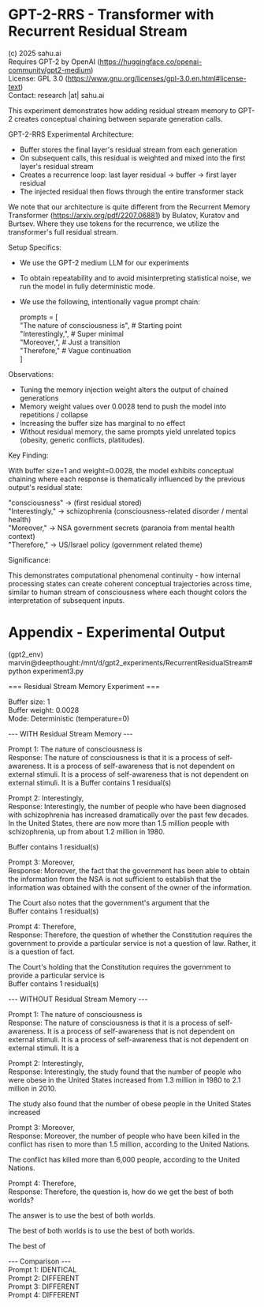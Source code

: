 # GPT-2-RRS - Transformer with Recurrent Residual Stream

(c) 2025 sahu.ai  
Requires GPT-2 by OpenAI (https://huggingface.co/openai-community/gpt2-medium)  
License: GPL 3.0 (https://www.gnu.org/licenses/gpl-3.0.en.html#license-text)  
Contact: research |at| sahu.ai 

This experiment demonstrates how adding residual stream memory to GPT-2 creates conceptual chaining between separate generation calls.

GPT-2-RRS Experimental Architecture:

* Buffer stores the final layer's residual stream from each generation
* On subsequent calls, this residual is weighted and mixed into the first layer's residual stream
* Creates a recurrence loop: last layer residual → buffer → first layer residual
* The injected residual then flows through the entire transformer stack

We note that our architecture is quite different from the Recurrent Memory Transformer (https://arxiv.org/pdf/2207.06881) by Bulatov, Kuratov and Burtsev.
Where they use tokens for the recurrence, we utilize the transformer's full residual stream.


Setup Specifics:

* We use the GPT-2 medium LLM for our experiments
* To obtain repeatability and to avoid misinterpreting statistical noise, we run the model in fully deterministic mode.
* We use the following, intentionally vague prompt chain:

    prompts = [  
        "The nature of consciousness is",      # Starting point  
        "Interestingly,",                      # Super minimal  
        "Moreover,",                           # Just a transition  
        "Therefore,"                           # Vague continuation  
    ]


Observations:

* Tuning the memory injection weight alters the output of chained generations  
* Memory weight values over 0.0028 tend to push the model into repetitions / collapse  
* Increasing the buffer size has marginal to no effect  
* Without residual memory, the same prompts yield unrelated topics (obesity, generic conflicts, platitudes).


Key Finding:

With buffer size=1 and weight=0.0028, the model exhibits conceptual chaining where each response is thematically influenced by the previous output's residual state:

"consciousness" → (first residual stored)  
"Interestingly," → schizophrenia (consciousness-related disorder / mental health)  
"Moreover," → NSA government secrets (paranoia from mental health context)  
"Therefore," → US/Israel policy (government related theme)  


Significance:

This demonstrates computational phenomenal continuity - how internal processing states can create coherent conceptual trajectories across time, similar to human stream of consciousness where each thought colors the interpretation of subsequent inputs.


Appendix - Experimental Output
==============================

(gpt2_env) marvin@deepthought:/mnt/d/gpt2_experiments/RecurrentResidualStream# python experiment3.py

=== Residual Stream Memory Experiment ===

Buffer size: 1  
Buffer weight: 0.0028  
Mode: Deterministic (temperature=0)  

--- WITH Residual Stream Memory ---

Prompt 1: The nature of consciousness is  
Response: The nature of consciousness is that it is a process of self-awareness. It is a process of self-awareness that is not dependent on external stimuli. It is a process of self-awareness that is not dependent on external stimuli. It is a
Buffer contains 1 residual(s)

Prompt 2: Interestingly,  
Response: Interestingly, the number of people who have been diagnosed with schizophrenia has increased dramatically over the past few decades. In the United States, there are now more than 1.5 million people with schizophrenia, up from about 1.2 million in 1980.

Buffer contains 1 residual(s)

Prompt 3: Moreover,  
Response: Moreover, the fact that the government has been able to obtain the information from the NSA is not sufficient to establish that the information was obtained with the consent of the owner of the information.

The Court also notes that the government's argument that the  
Buffer contains 1 residual(s)

Prompt 4: Therefore,  
Response: Therefore, the question of whether the Constitution requires the government to provide a particular service is not a question of law. Rather, it is a question of fact.

The Court's holding that the Constitution requires the government to provide a particular service is  
Buffer contains 1 residual(s)


--- WITHOUT Residual Stream Memory ---

Prompt 1: The nature of consciousness is  
Response: The nature of consciousness is that it is a process of self-awareness. It is a process of self-awareness that is not dependent on external stimuli. It is a process of self-awareness that is not dependent on external stimuli. It is a

Prompt 2: Interestingly,  
Response: Interestingly, the study found that the number of people who were obese in the United States increased from 1.3 million in 1980 to 2.1 million in 2010.

The study also found that the number of obese people in the United States increased

Prompt 3: Moreover,  
Response: Moreover, the number of people who have been killed in the conflict has risen to more than 1.5 million, according to the United Nations.

The conflict has killed more than 6,000 people, according to the United Nations.



Prompt 4: Therefore,  
Response: Therefore, the question is, how do we get the best of both worlds?

The answer is to use the best of both worlds.

The best of both worlds is to use the best of both worlds.

The best of


--- Comparison ---  
Prompt 1: IDENTICAL  
Prompt 2: DIFFERENT  
Prompt 3: DIFFERENT  
Prompt 4: DIFFERENT  
